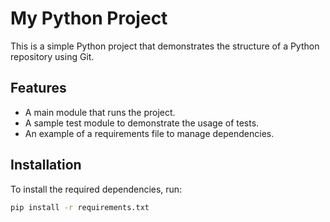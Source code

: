 # My Python Project

This is a simple Python project that demonstrates the structure of a Python repository using Git.

## Features

- A main module that runs the project.
- A sample test module to demonstrate the usage of tests.
- An example of a requirements file to manage dependencies.

## Installation

To install the required dependencies, run:

```bash
pip install -r requirements.txt
